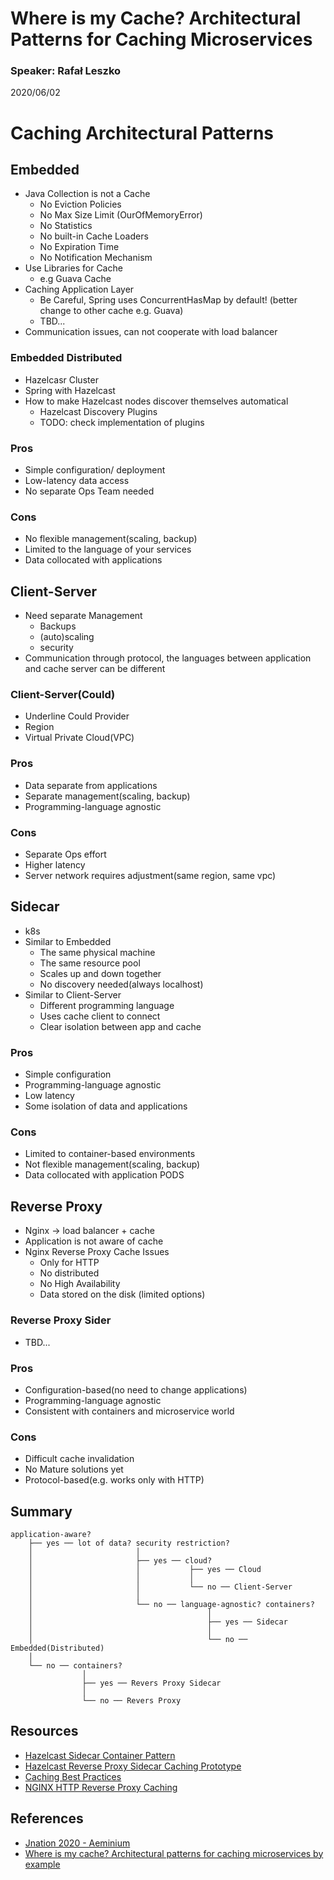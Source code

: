 # Where is my Cache? Architectural Patterns for Caching Microservices
### Speaker: Rafał Leszko
2020/06/02

# Caching Architectural Patterns
## Embedded
* Java Collection is not a Cache
	* No Eviction Policies
	* No Max Size Limit (OurOfMemoryError)
	* No Statistics
	* No built-in Cache Loaders
	* No Expiration Time
	* No Notification Mechanism
* Use Libraries for Cache
	* e.g Guava Cache
* Caching Application Layer
	* Be Careful, Spring uses ConcurrentHasMap by default! (better change to other cache e.g. Guava)
	* TBD...
* Communication issues, can not cooperate with load balancer
### Embedded Distributed
* Hazelcasr Cluster
* Spring with Hazelcast
* How to make Hazelcast nodes discover themselves automatical
	* Hazelcast Discovery Plugins
	* TODO: check implementation of plugins
### Pros 
* Simple configuration/ deployment
* Low-latency data access
* No separate Ops Team needed
### Cons
* No flexible management(scaling, backup)
* Limited to the language of your services
* Data collocated with applications

## Client-Server
* Need separate Management
    * Backups
    * (auto)scaling
    * security
* Communication through protocol, the languages between application and cache server can be different
### Client-Server(Could)
* Underline Could Provider
* Region
* Virtual Private Cloud(VPC)
### Pros
* Data separate from applications
* Separate management(scaling, backup)
* Programming-language agnostic
### Cons
* Separate Ops effort
* Higher latency
* Server network requires adjustment(same region, same vpc)

## Sidecar
* k8s
* Similar to Embedded
	* The same physical machine
	* The same resource pool
	* Scales up and down together
	* No discovery needed(always localhost)
* Similar to Client-Server
	* Different programming language
	* Uses cache client to connect
	* Clear isolation between app and cache
### Pros
* Simple configuration
* Programming-language agnostic
* Low latency
* Some isolation of data and applications
### Cons
* Limited to container-based environments
* Not flexible management(scaling, backup)
* Data collocated with application PODS

## Reverse Proxy
* Nginx -> load balancer + cache
* Application is not aware of cache
* Nginx Reverse Proxy Cache Issues
	* Only for HTTP
	* No distributed
	* No High Availability
	* Data stored on the disk (limited options)
### Reverse Proxy Sider
* TBD...
### Pros
* Configuration-based(no need to change applications)
* Programming-language agnostic
* Consistent with containers and microservice world
### Cons
* Difficult cache invalidation
* No Mature solutions yet
* Protocol-based(e.g. works only with HTTP)

## Summary

    application-aware?
	    ├── yes ── lot of data? security restriction?
	    │                       │
        │                       ├── yes ── cloud?
	    │                       │           ├── yes ── Cloud 
	    │                       │           │
	    │                       │           └── no ── Client-Server
	    │                       │
	    │                       └── no ── language-agnostic? containers?
	    │                                       │
	    │                                       ├── yes ── Sidecar
	    │                                       │
	    │                                       └── no ── Embedded(Distributed)
	    │
	    └── no ── containers?
                    │
                    ├── yes ── Revers Proxy Sidecar
                    │
                    └── no ── Revers Proxy
				
## Resources
* [Hazelcast Sidecar Container Pattern](https://hazelcast.com/blog/hazelcast-sidecar-container-pattern/)
* [Hazelcast Reverse Proxy Sidecar Caching Prototype](https://github.com/leszko/caching-injector)
* [Caching Best Practices](https://vladmihalcea.com/caching-best-practices/)
* [NGINX HTTP Reverse Proxy Caching](https://www.nginx.com/resources/videos/best-practices-for-caching/)

## References
* [Jnation 2020 - Aeminium](https://youtu.be/ngKmzr04Yug?t=8149)
* [Where is my cache? Architectural patterns for caching microservices by example](https://youtu.be/TQXRAZwtWfc)